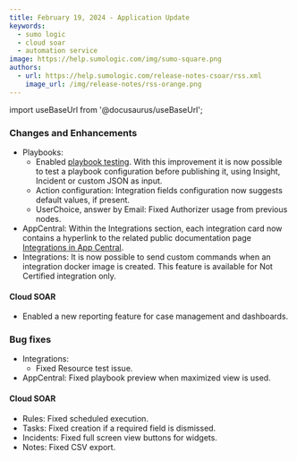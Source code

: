 ```yaml
---
title: February 19, 2024 - Application Update
keywords:
  - sumo logic
  - cloud soar
  - automation service
image: https://help.sumologic.com/img/sumo-square.png
authors:
  - url: https://help.sumologic.com/release-notes-csoar/rss.xml
    image_url: /img/release-notes/rss-orange.png
---
```


import useBaseUrl from '@docusaurus/useBaseUrl';

### Changes and Enhancements
* Playbooks:
  * Enabled [playbook testing](https://help.sumologic.com/docs/cloud-soar/automation/#testing-playbooks). With this improvement it is now possible to test a playbook configuration before publishing it, using Insight, Incident or custom JSON as input.
  * Action configuration: Integration fields configuration now suggests default values, if present.
  * UserChoice, answer by Email: Fixed Authorizer usage from previous nodes.
* AppCentral: Within the Integrations section, each integration card now contains a hyperlink to the related public documentation page [Integrations in App Central](https://help.sumologic.com/docs/platform-services/automation-service/app-central/integrations/).
* Integrations: It is now possible to send custom commands when an integration docker image is created. This feature is available for Not Certified integration only.

#### Cloud SOAR
* Enabled a new reporting feature for case management and dashboards.

### Bug fixes
* Integrations:
  * Fixed Resource test issue.
* AppCentral: Fixed playbook preview when maximized view is used.

#### Cloud SOAR
* Rules: Fixed scheduled execution.
* Tasks: Fixed creation if a required field is dismissed.
* Incidents: Fixed full screen view buttons for widgets.
* Notes: Fixed CSV export.
